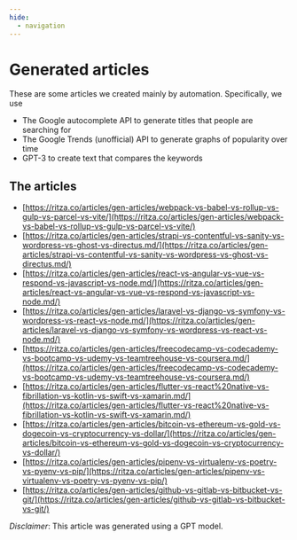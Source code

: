 ```yaml
---
hide:
  - navigation
---
```


# Generated articles

These are some articles we created mainly by automation. Specifically, we use 

- The Google autocomplete API to generate titles that people are searching for
- The Google Trends (unofficial) API to generate graphs of popularity over time
- GPT-3 to create text that compares the keywords

## The articles

- [https://ritza.co/articles/gen-articles/webpack-vs-babel-vs-rollup-vs-gulp-vs-parcel-vs-vite/](https://ritza.co/articles/gen-articles/webpack-vs-babel-vs-rollup-vs-gulp-vs-parcel-vs-vite/)
- [https://ritza.co/articles/gen-articles/strapi-vs-contentful-vs-sanity-vs-wordpress-vs-ghost-vs-directus.md/](https://ritza.co/articles/gen-articles/strapi-vs-contentful-vs-sanity-vs-wordpress-vs-ghost-vs-directus.md/)
- [https://ritza.co/articles/gen-articles/react-vs-angular-vs-vue-vs-respond-vs-javascript-vs-node.md/](https://ritza.co/articles/gen-articles/react-vs-angular-vs-vue-vs-respond-vs-javascript-vs-node.md/)
- [https://ritza.co/articles/gen-articles/laravel-vs-django-vs-symfony-vs-wordpress-vs-react-vs-node.md/](https://ritza.co/articles/gen-articles/laravel-vs-django-vs-symfony-vs-wordpress-vs-react-vs-node.md/)
- [https://ritza.co/articles/gen-articles/freecodecamp-vs-codecademy-vs-bootcamp-vs-udemy-vs-teamtreehouse-vs-coursera.md/](https://ritza.co/articles/gen-articles/freecodecamp-vs-codecademy-vs-bootcamp-vs-udemy-vs-teamtreehouse-vs-coursera.md/)
- [https://ritza.co/articles/gen-articles/flutter-vs-react%20native-vs-fibrillation-vs-kotlin-vs-swift-vs-xamarin.md/](https://ritza.co/articles/gen-articles/flutter-vs-react%20native-vs-fibrillation-vs-kotlin-vs-swift-vs-xamarin.md/)
- [https://ritza.co/articles/gen-articles/bitcoin-vs-ethereum-vs-gold-vs-dogecoin-vs-cryptocurrency-vs-dollar/](https://ritza.co/articles/gen-articles/bitcoin-vs-ethereum-vs-gold-vs-dogecoin-vs-cryptocurrency-vs-dollar/)
- [https://ritza.co/articles/gen-articles/pipenv-vs-virtualenv-vs-poetry-vs-pyenv-vs-pip/](https://ritza.co/articles/gen-articles/pipenv-vs-virtualenv-vs-poetry-vs-pyenv-vs-pip/)
- [https://ritza.co/articles/gen-articles/github-vs-gitlab-vs-bitbucket-vs-git/](https://ritza.co/articles/gen-articles/github-vs-gitlab-vs-bitbucket-vs-git/)



*Disclaimer*: This article was generated using a GPT model.
